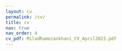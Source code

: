 ```yaml
---
layout: cv
permalink: /cv/
title: cv
nav: true
nav_order: 4
cv_pdf: MiladRamezankhani_CV_April2023.pdf
---
```

